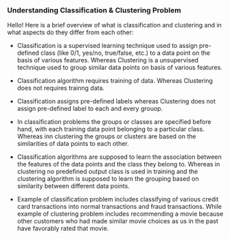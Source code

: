### Understanding Classification & Clustering Problem

Hello! Here is a brief overview of what is classification and clustering and in what aspects do they differ from each other:

* Classification is a supervised learning technique used to assign pre-defined class (like 0/1, yes/no, true/false, etc.) to a data point on the basis of various features. Whereas Clustering is a unsupervised technique used to group similar data points on basis of various features.

* Classification algorithm requires training of data. Whereas Clustering does not requires trainng data.

* Classification assigns pre-defined labels whereas Clustering does not assign pre-defined label to each and every grouop.

* In classification problems the groups or classes are specified before hand, with each training data point belonging to a particular class. Whereas inn clustering the groups or clusters are based on the similarities of data points to each other.

* Classification algorithms are supposed to learn the association between the features of the data points and the class they belong to. Whereas in clustering no predefined output class is used in training and the clustering algorithm is supposed to learn the grouping based on similarity between different data points.

* Example of classification problem includes classifying of various credit card transactions into normal transactions and fraud transactions. While example of clustering problem includes recommending a movie because other customers who had made similar movie choices as us in the past have favorably rated that movie.
